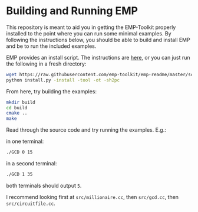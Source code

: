 # Building and Running EMP

This repository is meant to aid you in getting the EMP-Toolkit properly installed to the point where you can run some minimal examples.
By following the instructions below, you should be able to build and install EMP and be to run the included examples.

EMP provides an install script.
The instructions are [here](https://github.com/emp-toolkit/emp-readme),
or you can just run the following in a fresh directory:

```bash
wget https://raw.githubusercontent.com/emp-toolkit/emp-readme/master/scripts/install.py
python install.py -install -tool -ot -sh2pc
```

From here, try building the examples:
```bash
mkdir build
cd build
cmake ..
make
```

Read through the source code and try running the examples. E.g.:

in one terminal:
```bash
./GCD 0 15
```

in a second terminal:
```bash
./GCD 1 35
```

both terminals should output `5`.


I recommend looking first at `src/millionaire.cc`, then `src/gcd.cc`, then `src/circuitfile.cc`.
